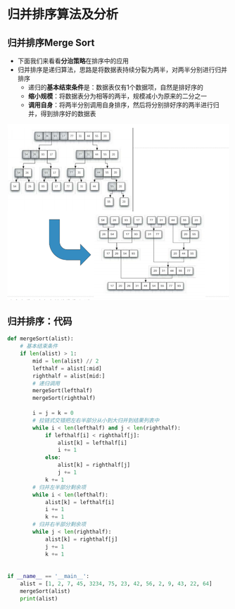 # 归并排序算法及分析
## 归并排序Merge Sort
+ 下面我们来看看**分治策略**在排序中的应用
+ 归并排序是递归算法，思路是将数据表持续分裂为两半，对两半分别进行归并排序
  + 递归的**基本结束条件**是：数据表仅有1个数据项，自然是排好序的
  + **缩小规模**：将数据表分为相等的两半，规模减小为原来的二分之一
  + **调用自身**：将两半分别调用自身排序，然后将分别排好序的两半进行归并，得到排序好的数据表

![img.png](img.png)
## 归并排序：代码
```python
def mergeSort(alist):
    # 基本结束条件
    if len(alist) > 1:
        mid = len(alist) // 2
        lefthalf = alist[:mid]
        righthalf = alist[mid:]
        # 递归调用
        mergeSort(lefthalf)
        mergeSort(righthalf)

        i = j = k = 0
        # 拉链式交错把左右半部分从小到大归并到结果列表中
        while i < len(lefthalf) and j < len(righthalf):
            if lefthalf[i] < righthalf[j]:
                alist[k] = lefthalf[i]
                i += 1
            else:
                alist[k] = righthalf[j]
                j += 1
            k += 1
        # 归并左半部分剩余项
        while i < len(lefthalf):
            alist[k] = lefthalf[i]
            i += 1
            k += 1
        # 归并右半部分剩余项
        while j < len(righthalf):
            alist[k] = righthalf[j]
            j += 1
            k += 1


if __name__ == '__main__':
    alist = [1, 2, 7, 45, 3234, 75, 23, 42, 56, 2, 9, 43, 22, 64]
    mergeSort(alist)
    print(alist)

```